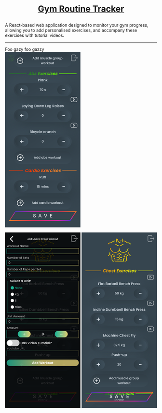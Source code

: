 # <p align="center"><a href="https://gym-routine-tracker.netlify.app">Gym Routine Tracker</a></p>

A React-based web application designed to monitor your gym progress, allowing you to add personalised exercises, and accompany these exercises with tutorial videos.

---

Foo gazy foo gazzy </br>
<img src="./gym-routine-tracker-0.png" width="250" height="580" alt="Gym Tracker App"/>
<p align="center">
  
  <img src="./gym-routine-tracker-1.png" width="250" height="580" alt="Tutorial"/>
  <img src="./gym-routine-tracker-2.png" width="250" height="580" alt="Tutorial"/>
</p>
